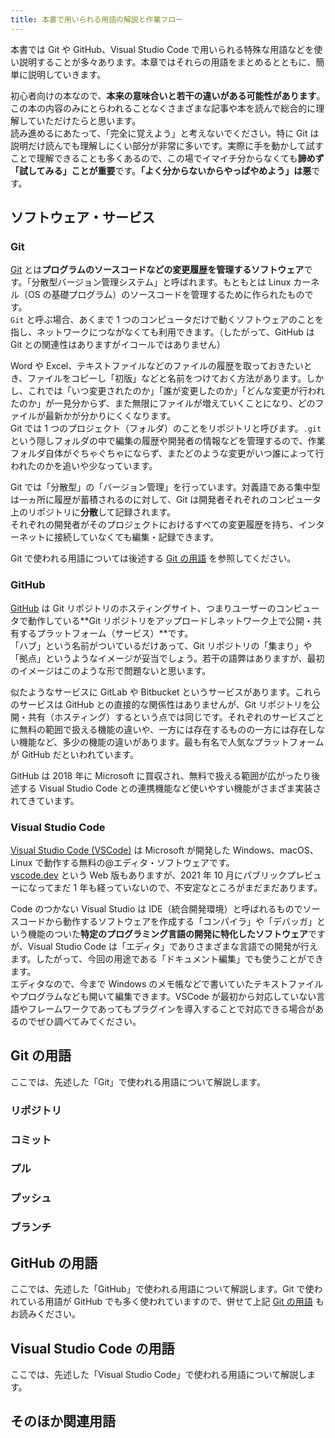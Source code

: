 ```yaml
---
title: 本書で用いられる用語の解説と作業フロー
---
```


本書では Git や GitHub、Visual Studio Code で用いられる特殊な用語などを使い説明することが多々あります。本章ではそれらの用語をまとめるとともに、簡単に説明していきます。

初心者向けの本なので、**本来の意味合いと若干の違いがある可能性があります**。この本の内容のみにとらわれることなくさまざまな記事や本を読んで総合的に理解していただけたらと思います。  
読み進めるにあたって、「完全に覚えよう」と考えないでください。特に Git は説明だけ読んでも理解しにくい部分が非常に多いです。実際に手を動かして試すことで理解できることも多くあるので、この場でイマイチ分からなくても**諦めず「試してみる」ことが重要**です。**「よく分からないからやっぱやめよう」は悪**です。

## ソフトウェア・サービス

### Git

[Git](https://git-scm.com) とは**プログラムのソースコードなどの変更履歴を管理するソフトウェア**です。「分散型バージョン管理システム」と呼ばれます。もともとは Linux カーネル（OS の基礎プログラム）のソースコードを管理するために作られたものです。  
`Git` と呼ぶ場合、あくまで 1 つのコンピュータだけで動くソフトウェアのことを指し、ネットワークにつながなくても利用できます。（したがって、GitHub は Git との関連性はありますがイコールではありません）

Word や Excel、テキストファイルなどのファイルの履歴を取っておきたいとき、ファイルをコピーし「初版」などと名前をつけておく方法があります。しかし、これでは「いつ変更されたのか」「誰が変更したのか」「どんな変更が行われたのか」が一見分からず、また無限にファイルが増えていくことになり、どのファイルが最新かが分かりにくくなります。  
Git では 1 つのプロジェクト（フォルダ）のことをリポジトリと呼びます。`.git` という隠しフォルダの中で編集の履歴や開発者の情報などを管理するので、作業フォルダ自体がぐちゃぐちゃにならず、またどのような変更がいつ誰によって行われたのかを追いや少なっています。

Git では「分散型」の「バージョン管理」を行っています。対義語である集中型は一ヵ所に履歴が蓄積されるのに対して、Git は開発者それぞれのコンピュータ上のリポジトリに**分散**して記録されます。  
それぞれの開発者がそのプロジェクトにおけるすべての変更履歴を持ち、インターネットに接続していなくても編集・記録できます。

Git で使われる用語については後述する [Git の用語](#Gitの用語) を参照してください。

### GitHub

[GitHub](https://github.com) は Git リポジトリのホスティングサイト、つまりユーザーのコンピュータで動作している**Git リポジトリをアップロードしネットワーク上で公開・共有するプラットフォーム（サービス）**です。  
「ハブ」という名前がついているだけあって、Git リポジトリの「集まり」や「拠点」というようなイメージが妥当でしょう。若干の語弊はありますが、最初のイメージはこのような形で問題ないと思います。

似たようなサービスに GitLab や Bitbucket というサービスがあります。これらのサービスは GitHub との直接的な関係性はありませんが、Git リポジトリを公開・共有（ホスティング）するという点では同じです。それぞれのサービスごとに無料の範囲で扱える機能の違いや、一方には存在するものの一方には存在しない機能など、多少の機能の違いがあります。最も有名で人気なプラットフォームが GitHub だといわれています。

GitHub は 2018 年に Microsoft に買収され、無料で扱える範囲が広がったり後述する Visual Studio Code との連携機能など使いやすい機能がさまざま実装されてきています。

### Visual Studio Code

[Visual Studio Code (VSCode)](https://code.visualstudio.com) は Microsoft が開発した Windows、macOS、Linux で動作する無料の@エディタ・ソフトウェアです。  
[vscode.dev](https://vscode.dev) という Web 版もありますが、2021 年 10 月にパブリックプレビューになってまだ 1 年も経っていないので、不安定なところがまだまだあります。

Code のつかない Visual Studio は IDE（統合開発環境）と呼ばれるものでソースコードから動作するソフトウェアを作成する「コンパイラ」や「デバッガ」という機能のついた**特定のプログラミング言語の開発に特化したソフトウェア**ですが、Visual Studio Code は「エディタ」でありさまざまな言語での開発が行えます。したがって、今回の用途である「ドキュメント編集」でも使うことができます。  
エディタなので、今まで Windows のメモ帳などで書いていたテキストファイルやプログラムなども開いて編集できます。VSCode が最初から対応していない言語やフレームワークであってもプラグインを導入することで対応できる場合があるのでぜひ調べてみてください。

## Git の用語

ここでは、先述した「Git」で使われる用語について解説します。

### リポジトリ

### コミット

### プル

### プッシュ

### ブランチ

## GitHub の用語

ここでは、先述した「GitHub」で使われる用語について解説します。Git で使われている用語が GitHub でも多く使われていますので、併せて上記 [Git の用語](#Gitの用語) もお読みください。

## Visual Studio Code の用語

ここでは、先述した「Visual Studio Code」で使われる用語について解説します。

## そのほか関連用語
